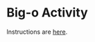 # Big-o Activity

Instructions are [here](https://docs.google.com/document/d/1UTI-1HLoBwvOo67ZwsHYjArW6qgxBYbsyiaDNri2tA0/edit?usp=sharing).
